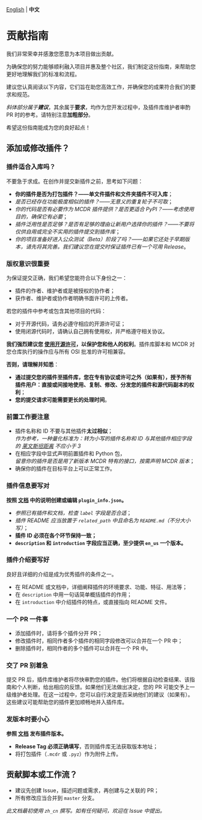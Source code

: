 [English](CONTRIBUTING.md) | **中文**

# 贡献指南

我们非常荣幸并感激您愿意为本项目做出贡献。

为确保您的努力能够顺利融入项目并惠及整个社区，我们制定这份指南，来帮助您更好地理解我们的标准和流程。

建议您认真阅读以下内容，它们旨在助您高效工作，并确保您的成果符合我们的要求和规范。

_斜体部分属于**建议**_，其余属于**要求**，均作为您开发过程中，及插件库维护者审酌 PR 时的参考。请特别注意**加粗部分**。

希望这份指南能成为您的良好起点！

## 添加或修改插件？

### 插件适合入库吗？

不要急于求成。在创作并提交新插件之前，思考如下问题：

- **你的插件是否为打包插件？——单文件插件和文件夹插件不可入库**；
- _是否已经存在功能极度相似的插件？——无意义的重复轮子不可取_；
- _你的代码是否有必要作为 MCDR 插件提供？是否更适合 PyPI？——考虑使用目的，确保它有必要_；
- _插件泛用性是否足够？是否有足够的理由让新用户选择你的插件？——不要将仅供自用或完全不实用的插件提交到插件库_；
- _你的项目准备好进入公众测试（Beta）阶段了吗？——如果它还处于早期版本，请先将其完善。我们建议您在提交时保证插件已有一个可用 Release_。

### 版权意识很重要

为保证提交正确，我们希望您能符合以下身份之一：
- 插件的作者、维护者或是被授权的协作者；
- 获作者、维护者或协作者明确书面许可的上传者。

若您的插件中参考或包含其他项目的代码：
- 对于开源代码，请务必遵守相应的开源许可证；
- 使用闭源代码时，请确认自己拥有使用权，并严格遵守相关协议。

**我们强烈建议您 [使用开源许可](https://docs.github.com/zh/communities/setting-up-your-project-for-healthy-contributions/adding-a-license-to-a-repository)，以保护您和他人的权利**。插件库脚本和 MCDR 对您仓库执行的操作应与所有 OSI 批准的许可相兼容。

**否则，请理解并知悉**：
- **通过提交您的插件至插件库，您在专有协议或许可之外（如果有），授予所有插件用户：直接或间接地使用、复制、修改、分发您的插件和源代码副本的权利**；
- **您的提交请求可能需要更长的处理时间**。

### 前置工作要注意

- 插件名称和 ID 不要与其他插件**太过相似**；  
  _作为参考，一种量化标准为：转为小写的插件名称和 ID 与其他插件相应字段的 [莱文斯坦距离](https://zh.wikipedia.org/wiki/%E8%90%8A%E6%96%87%E6%96%AF%E5%9D%A6%E8%B7%9D%E9%9B%A2) 不应小于 3_
- 在相应字段中显式声明前置插件和 Python 包，  
  _留意你的插件是否是用了新版本 MCDR 特有的接口，按需声明 MCDR 版本_；
- 确保你的插件在目标平台上可以正常工作。

### 插件信息要写对

**按照 [文档](https://docs.mcdreforged.com/zh-cn/latest/plugin_dev/plugin_catalogue.html) 中的说明创建或编辑 `plugin_info.json`。**

- _参照已有插件和文档，检查 `label` 字段是否合适_；
- _插件 README 应当放置于 `related_path` 中且命名为 `README.md`（不分大小写）_；
- **插件 ID 必须在各个环节保持一致；**
- **`description` 和 `introduction` 字段应当正确，至少提供 `en_us` 一个版本。**

### 插件介绍要写好

良好且详细的介绍是成为优秀插件的条件之一。

- 在 README 或文档中，详细阐释插件的环境要求、功能、特征、用法等；
- 在 `description` 中用一句话简单概括插件的作用；
- 在 `introduction` 中介绍插件的特点，或直接指向 README 文件。

### 一个 PR 一件事

- 添加插件时，请将多个插件分开 PR；
- 修改插件时，相同作者多个插件的相同字段修改可以合并在一个 PR 中；
- 删除插件时，相同作者的多个插件可以合并在一个 PR 中。

### 交了 PR 别着急

提交 PR 后，插件库维护者将尽快审酌您的插件。他们将根据自动检查结果、该指南和个人判断，给出相应的反馈。如果他们无法做出决定，您的 PR 可能交予上一级维护者处理。在这一过程中，您可以自行决定是否采纳他们的建议（如果有）。这些建议可能帮助您的插件更加顺畅地并入插件库。

### 发版本时要小心

**参照 [文档](https://docs.mcdreforged.com/zh-cn/latest/plugin_dev/plugin_catalogue.html#release) 发布插件版本。**

- **Release Tag 必须正确填写**，否则插件库无法获取版本地址；
- 将打包插件（`.mcdr` 或 `.pyz`）作为附件上传。

## 贡献脚本或工作流？

- 建议先创建 Issue，描述问题或需求，再创建与之关联的 PR；
- 所有修改应当合并到 `master` 分支。

_此文档最初使用 `zh_cn` 撰写。如有任何疑问，欢迎在 Issue 中提出。_
